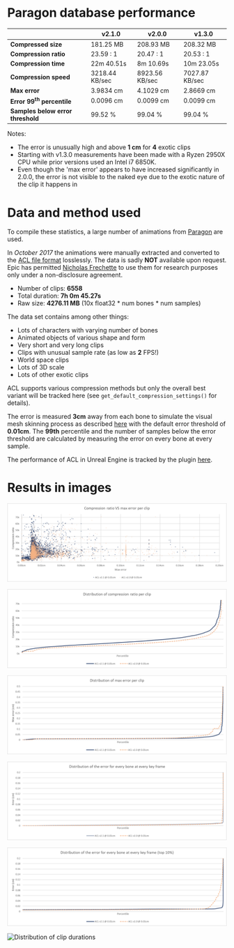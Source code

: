 # Paragon database performance

|                       | v2.1.0 | v2.0.0 | v1.3.0 |
| --------------------- | ------------- | ------------- | ------------- |
| **Compressed size**   | 181.25 MB | 208.93 MB | 208.32 MB |
| **Compression ratio** | 23.59 : 1 | 20.47 : 1 | 20.53 : 1 |
| **Compression time**  | 22m 40.51s | 8m 10.69s | 10m 23.05s |
| **Compression speed**  | 3218.44 KB/sec | 8923.56 KB/sec | 7027.87 KB/sec |
| **Max error**         | 3.9834 cm | 4.1029 cm | 2.8669 cm |
| **Error 99<sup>th</sup> percentile** | 0.0096 cm | 0.0099 cm | 0.0099 cm |
| **Samples below error threshold** | 99.52 % | 99.04 % | 99.04 % |

Notes:

*  The error is unusually high and above **1 cm** for **4** exotic clips
*  Starting with v1.3.0 measurements have been made with a Ryzen 2950X CPU while prior versions used an Intel i7 6850K.
*  Even though the 'max error' appears to have increased significantly in 2.0.0, the error is not visible to the naked eye due to the exotic nature of the clip it happens in

# Data and method used

To compile these statistics, a large number of animations from [Paragon](https://www.epicgames.com/paragon) are used.

In *October 2017* the animations were manually extracted and converted to the [ACL file format](the_acl_file_format.md) losslessly. The data is sadly **NOT** available upon request.
Epic has permitted [Nicholas Frechette](https://github.com/nfrechette) to use them for research purposes only under a non-disclosure agreement.

*  Number of clips: **6558**
*  Total duration: **7h 0m 45.27s**
*  Raw size: **4276.11 MB** (10x float32 * num bones * num samples)

The data set contains among other things:

*  Lots of characters with varying number of bones
*  Animated objects of various shape and form
*  Very short and very long clips
*  Clips with unusual sample rate (as low as **2** FPS!)
*  World space clips
*  Lots of 3D scale
*  Lots of other exotic clips

ACL supports various compression methods but only the overall best variant will be tracked here (see `get_default_compression_settings()` for details).

The error is measured **3cm** away from each bone to simulate the visual mesh skinning process as described [here](error_metrics.md) with the default error threshold of **0.01cm**. The **99th** percentile and the number of samples below the error threshold are calculated by measuring the error on every bone at every sample.

The performance of ACL in Unreal Engine is tracked by the plugin [here](https://github.com/nfrechette/acl-ue4-plugin/blob/develop/Docs/paragon_performance.md).

# Results in images

![Compression ratio VS max error per clip](images/acl_paragon_compression_ratio_vs_max_error.png)

![Compression ratio distribution](images/acl_paragon_compression_ratio_distribution.png)

![Max error distribution](images/acl_paragon_max_error_distribution.png)

![Distribution of the error for every bone at every key frame](images/acl_paragon_exhaustive_error.png)

![Distribution of the error for every bone at every key frame (top 10%)](images/acl_paragon_exhaustive_error_top_10.png)

![Distribution of clip durations](images/acl_paragon_clip_durations.png)
